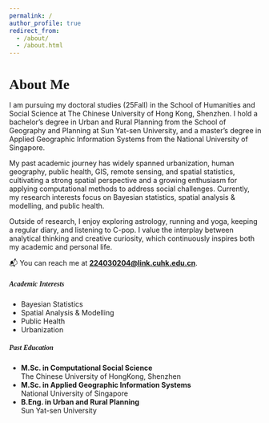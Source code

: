 ```yaml
---
permalink: /
author_profile: true
redirect_from: 
  - /about/
  - /about.html
---
```

<h2 style="font-size: 1.75rem; font-weight: 600; font-family: Georgia, serif; margin-bottom: 1rem;">
  About Me
</h2>

I am pursuing my doctoral studies (25Fall) in the School of Humanities and Social Science at The Chinese University of Hong Kong, Shenzhen. I hold a bachelor’s degree in Urban and Rural Planning from the School of Geography and Planning at Sun Yat-sen University, and a master’s degree in Applied Geographic Information Systems from the National University of Singapore.

My past academic journey has widely spanned urbanization, human geography, public health, GIS, remote sensing, and spatial statistics, cultivating a strong spatial perspective and a growing enthusiasm for applying computational methods to address social challenges. Currently, my research interests focus on Bayesian statistics, spatial analysis & modelling, and public health.

Outside of research, I enjoy exploring astrology, running and yoga, keeping a regular diary, and listening to C-pop. I value the interplay between analytical thinking and creative curiosity, which continuously inspires both my academic and personal life.

📬 You can reach me at **224030204@link.cuhk.edu.cn**.

<div class="row">

  <div class="col-md-6">
    <h5 style="font-family: 'Georgia', serif; font-weight: 600;">Academic Interests</h5>
    <ul class="fa-ul">
      <li><i class="fa-li fa fa-asterisk"></i> Bayesian Statistics</li>
      <li><i class="fa-li fa fa-asterisk"></i> Spatial Analysis & Modelling</li>
      <li><i class="fa-li fa fa-asterisk"></i> Public Health</li>
      <li><i class="fa-li fa fa-asterisk"></i> Urbanization</li>
    </ul>
  </div>

  <div class="col-md-6">
    <h5 style="font-family: 'Georgia', serif; font-weight: 600;">Past Education</h5>
    <ul class="fa-ul">
      <li>
        <i class="fa-li fa fa-circle"></i>
        <strong>M.Sc. in Computational Social Science</strong><br />
        The Chinese University of HongKong, Shenzhen
      </li>
      <li>
        <i class="fa-li fa fa-circle"></i>
        <strong>M.Sc. in Applied Geographic Information Systems</strong><br />
        National University of Singapore
      </li>
      <li>
        <i class="fa-li fa fa-circle"></i>
        <strong>B.Eng. in Urban and Rural Planning </strong><br />
        Sun Yat-sen University
      </li>
    </ul>
  </div>

</div>
